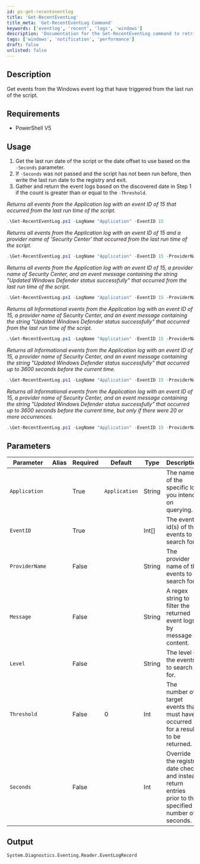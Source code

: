 ```yaml
---
id: ps-get-recenteventlog
title: 'Get-RecentEventLog'
title_meta: 'Get-RecentEventLog Command'
keywords: ['eventlog', 'recent', 'logs', 'windows']
description: 'Documentation for the Get-RecentEventLog command to retrieve events from the Windows event log that have triggered since the last run of the script.'
tags: ['windows', 'notification', 'performance']
draft: false
unlisted: false
---
```

## Description
Get events from the Windows event log that have triggered from the last run of the script.

## Requirements
 - PowerShell V5

## Usage
1. Get the last run date of the script or the date offset to use based on the `-Seconds` parameter.
2. If `-Seconds` was not passed and the script has not been run before, then write the last run date to the registry and exit.
3. Gather and return the event logs based on the discovered date in Step 1 if the count is greater than or equal to the `-Threshold`.



*Returns all events from the Application log with an event ID of 15 that occurred from the last run time of the script.*

```powershell
.\Get-RecentEventLog.ps1 -LogName "Application" -EventID 15
```

*Returns all events from the Application log with an event ID of 15 and a provider name of 'Security Center' that occurred from the last run time of the script.*
```powershell
.\Get-RecentEventLog.ps1 -LogName "Application" -EventID 15 -ProviderName "Security Center"
```

*Returns all events from the Application log with an event ID of 15, a provider name of Security Center, and an event message containing the string "Updated Windows Defender status successfully" that occurred from the last run time of the script.*
```powershell
.\Get-RecentEventLog.ps1 -LogName "Application" -EventID 15 -ProviderName "Security Center" -message "Updated Windows Defender status successfully"
```


*Returns all Informational events from the Application log with an event ID of 15, a provider name of Security Center, and an event message containing the string "Updated Windows Defender status successfully" that occurred from the last run time of the script.*
```powershell
.\Get-RecentEventLog.ps1 -LogName "Application" -EventID 15 -ProviderName "Security Center" -message "Updated Windows Defender status successfully" -Level Informational
```

*Returns all Informational events from the Application log with an event ID of 15, a provider name of Security Center, and an event message containing the string "Updated Windows Defender status successfully" that occurred up to 3600 seconds before the current time.*
```powershell
.\Get-RecentEventLog.ps1 -LogName "Application" -EventID 15 -ProviderName "Security Center" -message "Updated Windows Defender status successfully" -Level Informational -Seconds 3600
```

*Returns all Informational events from the Application log with an event ID of 15, a provider name of Security Center, and an event message containing the string "Updated Windows Defender status successfully" that occurred up to 3600 seconds before the current time, but only if there were 20 or more occurrences.*
```powershell
.\Get-RecentEventLog.ps1 -LogName "Application" -EventID 15 -ProviderName "Security Center" -message "Updated Windows Defender status successfully" -Level Informational -Seconds 3600 -Threshold 20
```


## Parameters
| Parameter      | Alias | Required | Default       | Type   | Description                                                                                           |
| -------------- | ----- | -------- | ------------- | ------ | ----------------------------------------------------------------------------------------------------- |
| `Application`  |       | True     | `Application` | String | The name of the specific log you intend on querying.                                                  |
| `EventID`      |       | True     |               | Int[]  | The event id(s) of the events to search for.                                                          |
| `ProviderName` |       | False    |               | String | The provider name of the events to search for.                                                        |
| `Message`      |       | False    |               | String | A regex string to filter the returned event logs by message content.                                  |
| `Level`        |       | False    |               | String | The level of the events to search for.                                                                |
| `Threshold`    |       | False    | 0             | Int    | The number of target events that must have occurred for a result to be returned.                      |
| `Seconds`      |       | False    |               | Int    | Override the registry date check and instead return entries prior to the specified number of seconds. |
## Output
    System.Diagnostics.Eventing.Reader.EventLogRecord




